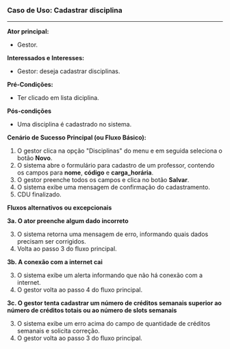 ### Caso de Uso: Cadastrar disciplina
---
**Ator principal:** 
- Gestor.

**Interessados e Interesses:**
- Gestor: deseja cadastrar disciplinas.

**Pré-Condições:**
- Ter clicado em lista diciplina.

**Pós-condições**
- Uma disciplina é cadastrado no sistema.

**Cenário de Sucesso Principal (ou Fluxo Básico):**

1. O gestor clica na opção "Disciplinas" do menu e em seguida seleciona o botão **Novo**. 
2. O sistema abre o formulário para cadastro de um professor, contendo os campos para **nome**, **código** e **carga_horária**.
3. O gestor preenche todos os campos e clica no botão **Salvar**.
4. O sistema exibe uma mensagem de confirmação do cadastramento.
5. CDU finalizado.

**Fluxos alternativos ou excepcionais**

**3a. O ator preenche algum dado incorreto**

3. O sistema retorna uma mensagem de erro, informando quais dados precisam ser corrigidos.
4. Volta ao passo 3 do fluxo principal.

**3b. A conexão com a internet cai**

3. O sistema exibe um alerta informando que não há conexão com a internet.
4. O gestor volta ao passo 4 do fluxo principal.

**3c. O gestor tenta cadastrar um número de créditos semanais superior ao número de créditos totais ou ao número de slots semanais**

3. O sistema exibe um erro acima do campo de quantidade de créditos semanais e solicita correção.
4. O gestor volta ao passo 3 do fluxo principal.